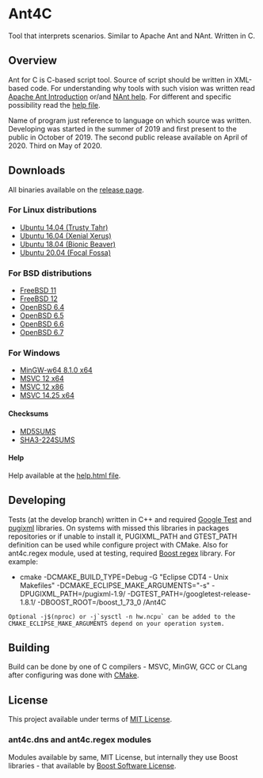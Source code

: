 # Ant4C
Tool that interprets scenarios. Similar to Apache Ant and NAnt. Written in C.

## Overview
Ant for C is C-based script tool. Source of script should be written in XML-based code.
For understanding why tools with such vision was written read [Apache Ant Introduction](http://jakarta.apache.org/ant/manual/) or/and [NAnt help](http://nant.sourceforge.net/).
For different and specific possibility read the [help file](https://github.com/TheVice/Ant4C/releases/download/v2020.05/help.html).

Name of program just reference to language on which source was written.
Developing was started in the summer of 2019 and first present to the public in October of 2019.
The second public release available on April of 2020.
Third on May of 2020.

## Downloads
All binaries available on the [release page](https://github.com/TheVice/Ant4C/releases/).

### For Linux distributions
* [Ubuntu 14.04 (Trusty Tahr)](https://github.com/TheVice/Ant4C/releases/download/v2020.05/ant4c_2020.05-1trusty1.0_amd64.deb)
* [Ubuntu 16.04 (Xenial Xerus)](https://github.com/TheVice/Ant4C/releases/download/v2020.05/ant4c_2020.05-1xenial1.0_amd64.deb)
* [Ubuntu 18.04 (Bionic Beaver)](https://github.com/TheVice/Ant4C/releases/download/v2020.05/ant4c_2020.05-1bionic1.0_amd64.deb)
* [Ubuntu 20.04 (Focal Fossa)](https://github.com/TheVice/Ant4C/releases/download/v2020.05/ant4c_2020.05-1focal1.0_amd64.deb)

### For BSD distributions
* [FreeBSD 11](https://github.com/TheVice/Ant4C/releases/download/v2020.05/ant4c-2020.05_freebsd_11.txz)
* [FreeBSD 12](https://github.com/TheVice/Ant4C/releases/download/v2020.05/ant4c-2020.05_freebsd_12.txz)
* [OpenBSD 6.4](https://github.com/TheVice/Ant4C/releases/download/v2020.05/ant4c-2020.05_openbsd_6.4.tgz)
* [OpenBSD 6.5](https://github.com/TheVice/Ant4C/releases/download/v2020.05/ant4c-2020.05_openbsd_6.5.tgz)
* [OpenBSD 6.6](https://github.com/TheVice/Ant4C/releases/download/v2020.05/ant4c-2020.05_openbsd_6.6.tgz)
* [OpenBSD 6.7](https://github.com/TheVice/Ant4C/releases/download/v2020.05/ant4c-2020.05_openbsd_6.7.tgz)

### For Windows
* [MinGW-w64 8.1.0 x64](https://github.com/TheVice/Ant4C/releases/download/v2020.05/ant4c_app_2020.05_MinGW-w64_8.1.0_x64.zip)
* [MSVC 12 x64](https://github.com/TheVice/Ant4C/releases/download/v2020.05/ant4c_app_2020.05_MSVC_12_x64.zip)
* [MSVC 12 x86](https://github.com/TheVice/Ant4C/releases/download/v2020.05/ant4c_app_2020.05_MSVC_12_x86.zip)
* [MSVC 14.25 x64](https://github.com/TheVice/Ant4C/releases/download/v2020.05/ant4c_app_2020.05_MSVC_14.25_x64.zip)

#### Checksums

* [MD5SUMS](MD5SUMS)
* [SHA3-224SUMS](SHA3-224SUMS)

#### Help

Help available at the [help.html file](https://github.com/TheVice/Ant4C/releases/download/v2020.05/help.html).

## Developing
Tests (at the develop branch) written in C++ and required [Google Test](https://github.com/google/googletest/) and [pugixml](https://github.com/zeux/pugixml/) libraries.
On systems with missed this libraries in packages repositories or if unable to install it, PUGIXML_PATH and GTEST_PATH definition can be used while configure project with CMake.
Also for ant4c.regex module, used at testing, required [Boost regex](https://github.com/boostorg/regex/) library.
For example:
* cmake -DCMAKE_BUILD_TYPE=Debug -G "Eclipse CDT4 - Unix Makefiles" -DCMAKE_ECLIPSE_MAKE_ARGUMENTS="-s" -DPUGIXML_PATH=<full path>/pugixml-1.9/ -DGTEST_PATH=<full path>/googletest-release-1.8.1/ -DBOOST_ROOT=<full path>/boost_1_73_0 <full path>/Ant4C
```
Optional -j$(nproc) or -j`sysctl -n hw.ncpu` can be added to the CMAKE_ECLIPSE_MAKE_ARGUMENTS depend on your operation system.
```

## Building
Build can be done by one of C compilers - MSVC, MinGW, GCC or CLang after configuring was done with [CMake](http://www.cmake.org/download/).

## License
This project available under terms of [MIT License](LICENSE).

### ant4c.dns and ant4c.regex modules
Modules available by same, MIT License, but internally they use Boost libraries - that available by [Boost Software License](https://github.com/boostorg/boost/blob/7dd85823c436b0a858c2f97f29b6a44beea71dfb/LICENSE_1_0.txt).
